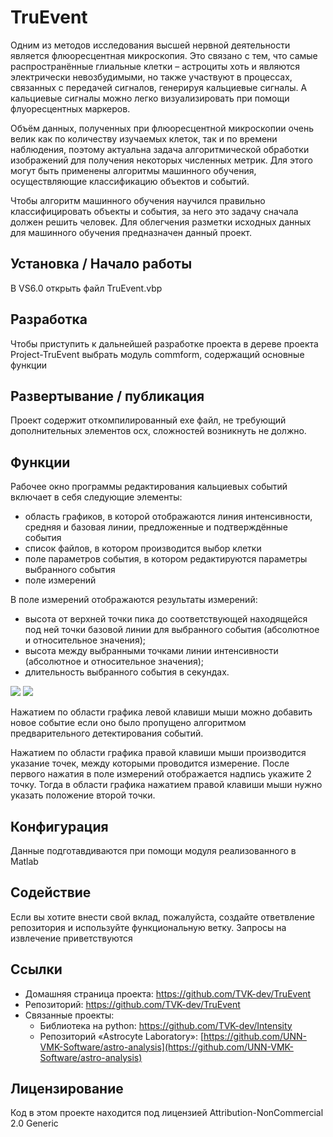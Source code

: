 # TruEvent

Одним из методов исследования высшей нервной деятельности является флюоресцентная микроскопия. Это связано с тем, что самые распространённые глиальные клетки – астроциты хоть и являются электрически невозбудимыми, но также участвуют в процессах, связанных с передачей сигналов, генерируя кальциевые сигналы. А кальциевые сигналы можно легко визуализировать при помощи флуоресцентных маркеров.

Объём данных, полученных при флюоресцентной микроскопии очень велик как по количеству изучаемых клеток, так и по времени наблюдения, поэтому актуальна задача алгоритмической обработки изображений для получения некоторых численных метрик. Для этого могут быть применены алгоритмы машинного обучения, осуществляющие классификацию объектов и событий.

Чтобы алгоритм машинного обучения научился правильно классифицировать объекты и события, за него это задачу сначала должен решить человек. Для облегчения разметки исходных данных для машинного обучения предназначен данный проект.

## Установка / Начало работы

В VS6.0 открыть файл TruEvent.vbp

## Разработка

Чтобы приступить к дальнейшей разработке проекта в дереве проекта Project-TruEvent выбрать модуль commform, содержащий основные функции

## Развертывание / публикация

Проект содержит откомпилированный exe файл, не требующий дополнительных элементов ocx, сложностей возникнуть не должно.

## Функции

Рабочее окно программы редактирования кальциевых событий включает в себя следующие элементы:

- область графиков, в которой отображаются линия интенсивности, средняя и базовая линии, предложенные и подтверждённые события
- список файлов, в котором производится выбор клетки
- поле параметров события, в котором редактируются параметры выбранного события
- поле измерений

В поле измерений отображаются результаты измерений:

- высота от верхней точки пика до соответствующей находящейся под ней точки базовой линии для выбранного события (абсолютное и относительное значения);
- высота между выбранными точками линии интенсивности (абсолютное и относительное значения);
- длительность выбранного события в секундах.

![](RackMultipart20210630-4-11tjysf_html_f0ebec70646eb330.png) ![](RackMultipart20210630-4-11tjysf_html_8a9953a29f4792c1.gif)

Нажатием по области графика левой клавиши мыши можно добавить новое событие если оно было пропущено алгоритмом предварительного детектирования событий.

Нажатием по области графика правой клавиши мыши производится указание точек, между которыми проводится измерение. После первого нажатия в поле измерений отображается надпись укажите 2 точку. Тогда в области графика нажатием правой клавиши мыши нужно указать положение второй точки.

## Конфигурация

Данные подготавдиваются при помощи модуля реализованного в Matlab

## Содействие

Если вы хотите внести свой вклад, пожалуйста, создайте ответвление репозитория и используйте функциональную ветку. Запросы на извлечение приветствуются

## Ссылки

- Домашняя страница проекта: https://github.com/TVK-dev/TruEvent
- Репозиторий: https://github.com/TVK-dev/TruEvent
- Связанные проекты:
  - Библиотека на python: https://github.com/TVK-dev/Intensity
  - Репозиторий «Astrocyte Laboratory»: [https://github.com/UNN-VMK-Software/astro-analysis](https://github.com/UNN-VMK-Software/astro-analysis)

## Лицензирование

Код в этом проекте находится под лицензией Attribution-NonCommercial 2.0 Generic
